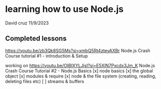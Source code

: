 # learning how to use Node.js

David cruz
11/9/2023

## Completed lessons

https://youtu.be/zb3Qk8SG5Ms?si=xmbQ5Rt4zteyAXBr
Node.js Crash Course tutorial #1 - introduction & Setup

working on
https://youtu.be/OIBIXYLJjsI?si=E5XlN7Pxcdx3Jm_K
Node.js Crash Course Tutorial #2 - Node.js Basics
[x] node basics
[x] the global object
[x] modules & require
[x] node & the file system (creating, reading, deleting files etc)
[ ] streams & buffers